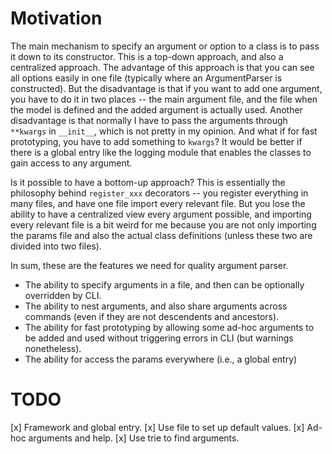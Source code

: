 # Motivation
The main mechanism to specify an argument or option to a class is to pass it down to its constructor. This is a top-down approach, and also a centralized approach. The advantage of this approach is that you can see all options easily in one file (typically where an ArgumentParser is constructed). But the disadvantage is that if you want to add one argument, you have to do it in two places -- the main argument file, and the file when the model is defined and the added argument is actually used. Another disadvantage is that normally I have to pass the arguments through `**kwargs` in `__init__`, which is not pretty in my opinion. And what if for fast prototyping, you have to add something to `kwargs`? It would be better if there is a global entry like the logging module that enables the classes to gain access to any argument. 

Is it possible to have a bottom-up approach? This is essentially the philosophy behind `register_xxx` decorators -- you register everything in many files, and have one file import every relevant file. But you lose the ability to have a centralized view every argument possible, and importing every relevant file is a bit weird for me because you are not only importing the params file and also the actual class definitions (unless these two are divided into two files). 

In sum, these are the features we need for quality argument parser.
* The ability to specify arguments in a file, and then can be optionally overridden by CLI.
* The ability to nest arguments, and also share arguments across commands (even if they are not descendents and ancestors).
* The ability for fast prototyping by allowing some ad-hoc arguments to be added and used without triggering errors in CLI (but warnings nonetheless). 
* The ability for access the params everywhere (i.e., a global entry)

# TODO
[x] Framework and global entry.
[x] Use file to set up default values.
[x] Ad-hoc arguments and help.
[x] Use trie to find arguments.
